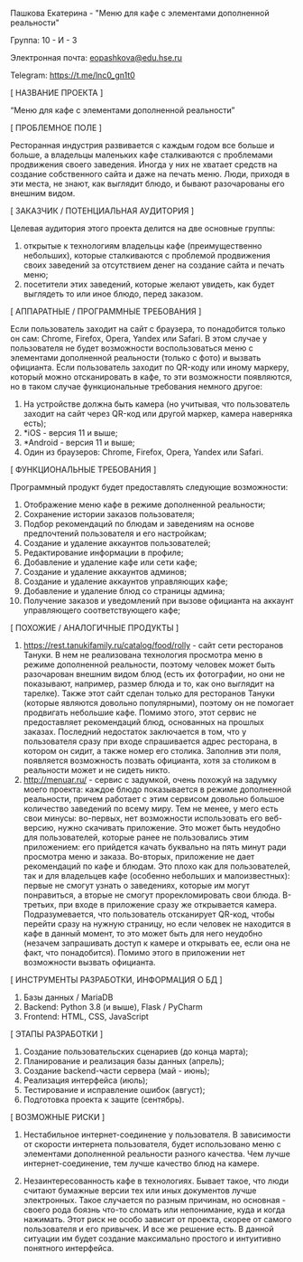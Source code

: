Пашкова Екатерина - "Меню для кафе с элементами дополненной реальности"

Группа: 10 - И - 3

Электронная почта: eopashkova@edu.hse.ru

Telegram: https://t.me/lnc0_gn1t0

[ НАЗВАНИЕ ПРОЕКТА ]

“Меню для кафе с элементами дополненной реальности”

[ ПРОБЛЕМНОЕ ПОЛЕ ]

Ресторанная индустрия развивается с каждым годом все больше и больше, а владельцы маленьких кафе сталкиваются с проблемами продвижения своего заведения. Иногда у них не хватает средств на создание собственного сайта и даже на печать меню. Люди, приходя в эти места, не знают, как выглядит блюдо, и бывают разочарованы его внешним видом.

[ ЗАКАЗЧИК / ПОТЕНЦИАЛЬНАЯ АУДИТОРИЯ ]

Целевая аудитория этого проекта делится на две основные группы:
1) открытые к технологиям владельцы кафе (преимущественно небольших), которые сталкиваются с проблемой продвижения своих заведений за отсутствием денег на создание сайта и печать меню;
2) посетители этих заведений, которые желают увидеть, как будет выглядеть то или иное блюдо, перед заказом.

[ АППАРАТНЫЕ / ПРОГРАММНЫЕ ТРЕБОВАНИЯ ]

Если пользователь заходит на сайт с браузера, то понадобится только он сам: Chrome, Firefox, Opera, Yandex или Safari. В этом случае у пользователя не будет возможности воспользоваться меню с элементами дополненной реальности (только с фото) и вызвать официанта.
Если пользователь заходит по QR-коду или иному маркеру, который можно отсканировать в кафе, то эти возможности появляются, но в таком случае функциональные требования немного другое:
1) На устройстве должна быть камера (но учитывая, что пользователь заходит на сайт через QR-код или другой маркер, камера наверняка есть);
2) *iOS - версия 11 и выше;
3) *Android - версия 11 и выше;
4) Один из браузеров: Chrome, Firefox, Opera, Yandex или Safari.

[ ФУНКЦИОНАЛЬНЫЕ ТРЕБОВАНИЯ ]

Программный продукт будет предоставлять следующие возможности:
1) Отображение меню кафе в режиме дополненной реальности;
2) Сохранение истории заказов пользователя;
3) Подбор рекомендаций по блюдам и заведениям на основе предпочтений пользователя и его настройкам;
4) Создание и удаление аккаунтов пользователей;
5) Редактирование информации в профиле;
6) Добавление и удаление кафе или сети кафе;
7) Создание и удаление аккаунтов админов;
8) Создание и удаление аккаунтов управляющих кафе;
9) Добавление и удаление блюд со страницы админа;
10) Получение заказов и уведомлений при вызове официанта на аккаунт управляющего соответствующего кафе;

[ ПОХОЖИЕ / АНАЛОГИЧНЫЕ ПРОДУКТЫ ]

1) https://rest.tanukifamily.ru/catalog/food/rolly - сайт сети ресторанов Тануки. В нем не реализована технология просмотра меню в режиме дополненной реальности, поэтому человек может быть разочарован внешним видом блюд (есть их фотографии, но они не показывают, например, размер блюда и то, как оно выглядит на тарелке). Также этот сайт сделан только для ресторанов Тануки (которые являются довольно популярными), поэтому он не помогает продвигать небольшие кафе. Помимо этого, этот сервис не предоставляет рекомендаций блюд, основанных на прошлых заказах. Последний недостаток заключается в том, что у пользователя сразу при входе спрашивается адрес ресторана, в котором он сидит, а также номер его столика. Заполнив эти поля, появляется возможность позвать официанта, хотя за столиком в реальности может и не сидеть никто.
2) http://menuar.ru/ - сервис с задумкой, очень похожуй на задумку моего проекта: каждое блюдо показывается в режиме дополненной реальности, причем работает с этим сервисом довольно большое количество заведений по всему миру. Тем не менее, у мего есть свои минусы: во-первых, нет возможности использовать его веб-версию, нужно скачивать приложение. Это может быть неудобно для пользователей, которые ранее не пользовались этим приложением: его прийдется качать буквально на пять минут ради просмотра меню и заказа. Во-вторых, приложение не дает рекомендаций по кафе и блюдам. Это плохо как для пользователей, так и для владельцев кафе (особенно небольших и малоизвестных): первые не смогут узнать о заведениях, которые им могут понравиться, а вторые не смогут прорекломировать свои блюда. В-третьих, при входе в приложение сразу же открывается камера. Подразумевается, что пользователь отсканирует QR-код, чтобы перейти сразу на нужную страницу, но если человек не находится в кафе в данный момент, то это может быть для него неудобно (незачем запрашивать доступ к камере и открывать ее, если она не факт, что понадобится). Помимо этого в приложении нет возможности вызвать официанта.

[ ИНСТРУМЕНТЫ РАЗРАБОТКИ, ИНФОРМАЦИЯ О БД ]

1) Базы данных / MariaDB
2) Backend:
        Python 3.8 (и выше), Flask / PyCharm
3) Frontend: HTML, CSS, JavaScript

[ ЭТАПЫ РАЗРАБОТКИ ]

1) Создание пользовательских сценариев (до конца марта);
2) Планирование и реализация базы данных (апрель);
3) Создание backend-части сервера (май - июнь);
4) Реализация интерфейса (июль);
5) Тестирование и исправление ошибок (август);
6) Подготовка проекта к защите (сентябрь).

[ ВОЗМОЖНЫЕ РИСКИ ]

1) Нестабильное интернет-соединение у пользователя.
В зависимости от скорости интернета пользователя, будет использовано меню с элементами дополненной реальности разного качества. Чем лучше интернет-соединение, тем лучше качество блюд на камере.

2) Незаинтересованность кафе в технологиях.
Бывает такое, что люди считают бумажные версии тех или иных документов лучше электронных. Такое случается по разным причинам, но основная - своего рода боязнь что-то сломать или непонимание, куда и когда нажимать. Этот риск не особо зависит от проекта, скорее от самого пользователя и его привычек. И все же решение есть. В данной ситуации им будет создание максимально простого и интуитивно понятного интерфейса.
